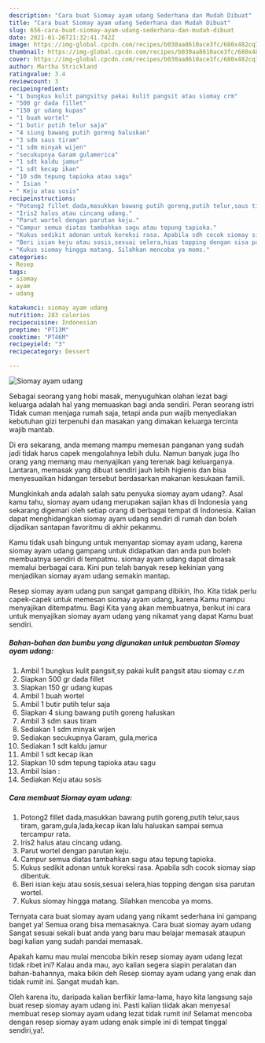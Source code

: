 ```yaml
---
description: "Cara buat Siomay ayam udang Sederhana dan Mudah Dibuat"
title: "Cara buat Siomay ayam udang Sederhana dan Mudah Dibuat"
slug: 656-cara-buat-siomay-ayam-udang-sederhana-dan-mudah-dibuat
date: 2021-01-26T21:32:41.742Z
image: https://img-global.cpcdn.com/recipes/b030aa8610ace3fc/680x482cq70/siomay-ayam-udang-foto-resep-utama.jpg
thumbnail: https://img-global.cpcdn.com/recipes/b030aa8610ace3fc/680x482cq70/siomay-ayam-udang-foto-resep-utama.jpg
cover: https://img-global.cpcdn.com/recipes/b030aa8610ace3fc/680x482cq70/siomay-ayam-udang-foto-resep-utama.jpg
author: Martha Strickland
ratingvalue: 3.4
reviewcount: 3
recipeingredient:
- "1 bungkus kulit pangsitsy pakai kulit pangsit atau siomay crm"
- "500 gr dada fillet"
- "150 gr udang kupas"
- "1 buah wortel"
- "1 butir putih telur saja"
- "4 siung bawang putih goreng haluskan"
- "3 sdm saus tiram"
- "1 sdm minyak wijen"
- "secukupnya Garam gulamerica"
- "1 sdt kaldu jamur"
- "1 sdt kecap ikan"
- "10 sdm tepung tapioka atau sagu"
- " Isian "
- " Keju atau sosis"
recipeinstructions:
- "Potong2 fillet dada,masukkan bawang putih goreng,putih telur,saus tiram, garam,gula,lada,kecap ikan lalu haluskan sampai semua tercampur rata."
- "Iris2 halus atau cincang udang."
- "Parut wortel dengan parutan keju."
- "Campur semua diatas tambahkan sagu atau tepung tapioka."
- "Kukus sedikit adonan untuk koreksi rasa. Apabila sdh cocok siomay siap dibentuk."
- "Beri isian keju atau sosis,sesuai selera,hias topping dengan sisa parutan wortel."
- "Kukus siomay hingga matang. Silahkan mencoba ya moms."
categories:
- Resep
tags:
- siomay
- ayam
- udang

katakunci: siomay ayam udang 
nutrition: 283 calories
recipecuisine: Indonesian
preptime: "PT13M"
cooktime: "PT46M"
recipeyield: "3"
recipecategory: Dessert

---
```



![Siomay ayam udang](https://img-global.cpcdn.com/recipes/b030aa8610ace3fc/680x482cq70/siomay-ayam-udang-foto-resep-utama.jpg)

Sebagai seorang yang hobi masak, menyuguhkan olahan lezat bagi keluarga adalah hal yang memuaskan bagi anda sendiri. Peran seorang istri Tidak cuman menjaga rumah saja, tetapi anda pun wajib menyediakan kebutuhan gizi terpenuhi dan masakan yang dimakan keluarga tercinta wajib mantab.

Di era  sekarang, anda memang mampu memesan panganan yang sudah jadi tidak harus capek mengolahnya lebih dulu. Namun banyak juga lho orang yang memang mau menyajikan yang terenak bagi keluarganya. Lantaran, memasak yang dibuat sendiri jauh lebih higienis dan bisa menyesuaikan hidangan tersebut berdasarkan makanan kesukaan famili. 



Mungkinkah anda adalah salah satu penyuka siomay ayam udang?. Asal kamu tahu, siomay ayam udang merupakan sajian khas di Indonesia yang sekarang digemari oleh setiap orang di berbagai tempat di Indonesia. Kalian dapat menghidangkan siomay ayam udang sendiri di rumah dan boleh dijadikan santapan favoritmu di akhir pekanmu.

Kamu tidak usah bingung untuk menyantap siomay ayam udang, karena siomay ayam udang gampang untuk didapatkan dan anda pun boleh membuatnya sendiri di tempatmu. siomay ayam udang dapat dimasak memalui berbagai cara. Kini pun telah banyak resep kekinian yang menjadikan siomay ayam udang semakin mantap.

Resep siomay ayam udang pun sangat gampang dibikin, lho. Kita tidak perlu capek-capek untuk memesan siomay ayam udang, karena Kamu mampu menyajikan ditempatmu. Bagi Kita yang akan membuatnya, berikut ini cara untuk menyajikan siomay ayam udang yang nikamat yang dapat Kamu buat sendiri.

<!--inarticleads1-->

##### Bahan-bahan dan bumbu yang digunakan untuk pembuatan Siomay ayam udang:

1. Ambil 1 bungkus kulit pangsit,sy pakai kulit pangsit atau siomay c.r.m
1. Siapkan 500 gr dada fillet
1. Siapkan 150 gr udang kupas
1. Ambil 1 buah wortel
1. Ambil 1 butir putih telur saja
1. Siapkan 4 siung bawang putih goreng haluskan
1. Ambil 3 sdm saus tiram
1. Sediakan 1 sdm minyak wijen
1. Sediakan secukupnya Garam, gula,merica
1. Sediakan 1 sdt kaldu jamur
1. Ambil 1 sdt kecap ikan
1. Siapkan 10 sdm tepung tapioka atau sagu
1. Ambil  Isian :
1. Sediakan  Keju atau sosis




<!--inarticleads2-->

##### Cara membuat Siomay ayam udang:

1. Potong2 fillet dada,masukkan bawang putih goreng,putih telur,saus tiram, garam,gula,lada,kecap ikan lalu haluskan sampai semua tercampur rata.
1. Iris2 halus atau cincang udang.
1. Parut wortel dengan parutan keju.
1. Campur semua diatas tambahkan sagu atau tepung tapioka.
1. Kukus sedikit adonan untuk koreksi rasa. Apabila sdh cocok siomay siap dibentuk.
1. Beri isian keju atau sosis,sesuai selera,hias topping dengan sisa parutan wortel.
1. Kukus siomay hingga matang. Silahkan mencoba ya moms.




Ternyata cara buat siomay ayam udang yang nikamt sederhana ini gampang banget ya! Semua orang bisa memasaknya. Cara buat siomay ayam udang Sangat sesuai sekali buat anda yang baru mau belajar memasak ataupun bagi kalian yang sudah pandai memasak.

Apakah kamu mau mulai mencoba bikin resep siomay ayam udang lezat tidak ribet ini? Kalau anda mau, ayo kalian segera siapin peralatan dan bahan-bahannya, maka bikin deh Resep siomay ayam udang yang enak dan tidak rumit ini. Sangat mudah kan. 

Oleh karena itu, daripada kalian berfikir lama-lama, hayo kita langsung saja buat resep siomay ayam udang ini. Pasti kalian tiidak akan menyesal membuat resep siomay ayam udang lezat tidak rumit ini! Selamat mencoba dengan resep siomay ayam udang enak simple ini di tempat tinggal sendiri,ya!.

